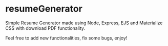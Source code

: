 # resumeGenerator
Simple Resume Generator made using Node, Express, EJS and Materialize CSS with download PDF functionality.

Feel free to add new functionalities, fix some bugs, enjoy!
